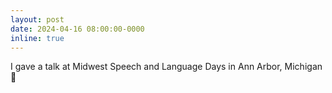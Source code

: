 ```yaml
---
layout: post
date: 2024-04-16 08:00:00-0000
inline: true
---
```


I gave a talk at Midwest Speech and Language Days in Ann Arbor, Michigan :microphone: